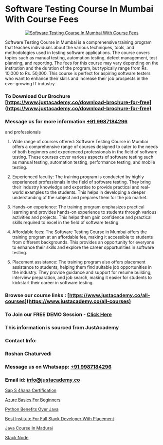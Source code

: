 # Software Testing Course In Mumbai With Course Fees

<p align="center">
  <a href="https://justacademy.co/program-detail/software-testing">
    <img src="https://justacademy.co/storage2/program_images/1704700438.webp" alt="Software Testing Course In Mumbai With Course Fees">
  </a>
</p>


Software Testing Course in Mumbai is a comprehensive training program that teaches individuals about the various techniques, tools, and methodologies used in testing software applications. The course covers topics such as manual testing, automation testing, defect management, test planning, and reporting. The fees for this course may vary depending on the institution and the duration of the program, but typically range from Rs. 10,000 to Rs. 50,000. This course is perfect for aspiring software testers who want to enhance their skills and increase their job prospects in the ever-growing IT industry.
### To Download Our Brochure [https://www.justacademy.co/download-brochure-for-free](https://www.justacademy.co/download-brochure-for-free)
### Message us for more information [+91 9987184296](https://api.whatsapp.com/send?phone=919987184296)
and professionals

1) Wide range of courses offered: Software Testing Course in Mumbai offers a comprehensive range of courses designed to cater to the needs of both beginners and experienced professionals in the field of software testing. These courses cover various aspects of software testing such as manual testing, automation testing, performance testing, and mobile testing.

2) Experienced faculty: The training program is conducted by highly experienced professionals in the field of software testing. They bring their industry knowledge and expertise to provide practical and real-world examples to the students. This helps in developing a deeper understanding of the subject and prepares them for the job market.

3) Hands-on experience: The training program emphasizes practical learning and provides hands-on experience to students through various activities and projects. This helps them gain confidence and practical skills required to excel in the field of software testing.

4) Affordable fees: The Software Testing Course in Mumbai offers the training program at an affordable fee, making it accessible to students from different backgrounds. This provides an opportunity for everyone to enhance their skills and explore the career opportunities in software testing.

5) Placement assistance: The training program also offers placement assistance to students, helping them find suitable job opportunities in the industry. They provide guidance and support for resume building, interview preparation, and job search, making it easier for students to kickstart their career in software testing.

### Browse our course links : [https://www.justacademy.co/all-courses](https://www.justacademy.co/all-courses) 
### To Join our FREE DEMO Session - [Click Here](https://www.justacademy.co/register-for-course-demo)


### This information is sourced from JustAcademy
### Contact Info:
### Roshan Chaturvedi
### Message us on Whatsapp: [+91 9987184296](https://api.whatsapp.com/send?phone=919987184296)
### Email id: [info@justacademy.co](mailto:info@justacademy.co)
                
[Sap S 4hana Certification](https://www.linkedin.com/pulse/sap-4hana-certification-justacademy-ahmedabad-qxabc/)

[Azure Basics For Beginners](https://www.linkedin.com/pulse/azure-basics-beginners-justacademy-boston-yzwzc?trackingId=94o1ggtyx8cNNg8yWcesWQ%3D%3D&lipi=urn%3Ali%3Apage%3Ad_flagship3_company_admin%3BXwxjEqEYSnilOOgoWtEIiA%3D%3D)

[Python Benefits Over Java](https://medium.com/@roneet705/python-benefits-over-java-933e069e76c0)

[Best Institute For Full Stack Developer With Placement](https://medium.com/@justacademytraining/best-institute-for-full-stack-developer-with-placement-7c73a3eb5c3b)

[Java Course In Madurai](https://justacademyin.github.io/justacademy/Java-Course-In-Madurai)

[Stack Node](https://justacademyin.github.io/Articles/Stack-Node)

